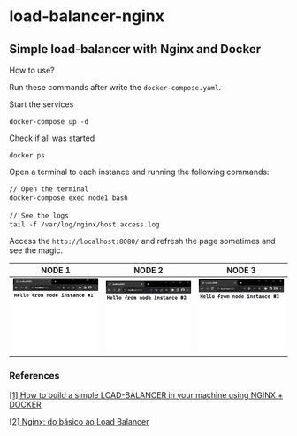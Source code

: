 # load-balancer-nginx

## Simple load-balancer with Nginx and Docker

How to use?

Run these commands after write the `docker-compose.yaml`.

Start the services

```
docker-compose up -d
```

Check if all was started

```
docker ps
```

Open a terminal to each instance and running the following commands:

```
// Open the terminal
docker-compose exec node1 bash

// See the logs
tail -f /var/log/nginx/host.access.log
```

Access the `http://localhost:8080/` and refresh the page sometimes and see the magic.

| NODE 1                       | NODE 2                       | NODE 3                       |
| ---------------------------- | ---------------------------- | ---------------------------- |
| ![Node 1](/assets/node1.png) | ![Node 2](/assets/node2.png) | ![Node 3](/assets/node3.png) |

### References

[[1] How to build a simple LOAD-BALANCER in your machine using NGINX + DOCKER](https://www.youtube.com/watch?v=srMW3Kt_NE0)

[[2] Nginx: do básico ao Load Balancer](https://www.youtube.com/watch?v=pPlcC5hDMCs)
